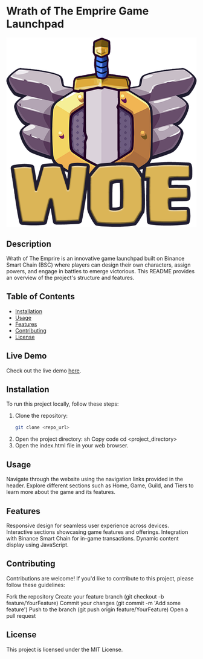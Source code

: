 # Wrath of The Emprire Game Launchpad

![Wrath of The Emprire Logo](images/Group%202%20c%20opy.png)

## Description
Wrath of The Emprire is an innovative game launchpad built on Binance Smart Chain (BSC) where players can design their own characters, assign powers, and engage in battles to emerge victorious. This README provides an overview of the project's structure and features.

## Table of Contents
- [Installation](#installation)
- [Usage](#usage)
- [Features](#features)
- [Contributing](#contributing)
- [License](#license)

## Live Demo
Check out the live demo [here](https://wrathofempires.netlify.app/).

## Installation
To run this project locally, follow these steps:

1. Clone the repository:
   ```sh
   git clone <repo_url>
2. Open the project directory:
sh
Copy code
cd <project_directory>
3. Open the index.html file in your web browser.

## Usage
Navigate through the website using the navigation links provided in the header. Explore different sections such as Home, Game, Guild, and Tiers to learn more about the game and its features.

## Features
Responsive design for seamless user experience across devices.
Interactive sections showcasing game features and offerings.
Integration with Binance Smart Chain for in-game transactions.
Dynamic content display using JavaScript.

## Contributing
Contributions are welcome! If you'd like to contribute to this project, please follow these guidelines:

Fork the repository
Create your feature branch (git checkout -b feature/YourFeature)
Commit your changes (git commit -m 'Add some feature')
Push to the branch (git push origin feature/YourFeature)
Open a pull request

## License
This project is licensed under the MIT License.

